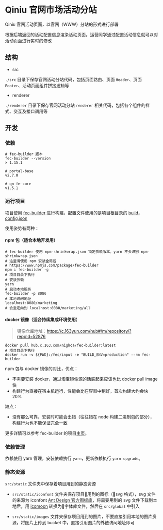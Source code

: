 # Qiniu 官网市场活动分站

Qiniu 官网活动页面，以官网（WWW）分站的形式进行部署

根据后端返回的活动配置信息渲染活动页面，运营同学通过配置活动信息就可以对活动页面进行实时的修改

## 结构

- src

`./src` 目录下保存官网活动分站代码，包括页面路由、页面 `Header`、页面 `Footer`、活动页面组件拼接逻辑等

- renderer

`./renderer` 目录下保存官网活动分站 `renderer` 相关代码，包括各个组件的样式、交互及接口调用等

## 开发

### 依赖

```shell
# fec-builder 版本
fec-builder --version
> 1.15.1

# portal-base
v2.7.0

# qn-fe-core
v1.5.1
```

### 运行项目

项目使用 [fec-builder](https://github.com/Front-End-Engineering-Cloud/builder) 进行构建，配置文件使用的是项目根目录的 [build-config.json](./build-config.json)

使用姿势有两种：

#### npm 包（适合本地开发用）

```shell
# fec-builder 使用 npm-shrinkwrap.json 锁定依赖版本，yarn 不会识别 npm-shrinkwrap.json
# 这里请使用 npm 安装全局包
# https://www.npmjs.com/package/fec-builder
npm i fec-builder -g
# 项目目录下执行
# 安装依赖
yarn
# 启动本地服务
fec-builder -p 8080
# 本地访问地址
localhost:8080/marketing
# 会重定向到 localhost:8080/marketing/all
```

#### docker 镜像（适合持续集成环境使用）

> 镜像仓库地址：https://c.163yun.com/hub#/m/repository/?repoId=52876

```shell
docker pull hub.c.163.com/nighca/fec-builder:latest
# 项目目录下执行
docker run -v ${PWD}:/fec/input -e "BUILD_ENV=production" --rm fec-builder
```

npm 包与 docker 镜像的对比，优点：

* 不需要安装 docker，通过淘宝镜像源的话装起来应该也比 docker pull image 快
* 构建行为直接在宿主机运行，性能会比在容器中稍好，首次构建大约会快 20%

缺点：

* 没有那么可靠，安装时可能会出错（往往错在 node 构建二进制包的部分），构建行为也不能保证完全一致

更多详情可以参考 fec-builder 的项目[主页](https://github.com/Front-End-Engineering-Cloud/builder)。

### 依赖管理

依赖使用 yarn 管理，安装依赖执行 `yarn`，更新依赖执行 `yarn upgrade`。

### 静态资源

```src/static``` 文件夹中保存着项目用到的静态资源

- ```src/static/iconfont``` 文件夹保存项目用到的图标（svg 格式），svg 文件的来源为 iconfont [Ant Design 官方图标库](https://www.iconfont.cn/collections/detail?spm=a313x.7781069.1998910419.de12df413&cid=9402)，将需要用到的 svg 文件下载到本地后，用 [icomoon](https://icomoon.io/app/#/select) 转换为字体库文件，然后在 ```src/global``` 中引入

- ```src/static/images``` 文件夹保存项目用到的图片，不要直接引用本地的图片资源，将图片上传到 bucket 中，直接引用图片的外链访问地址即可
